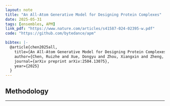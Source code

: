 ```yaml
---
layout: note
title: "An All-Atom Generative Model for Designing Protein Complexes"
date: 2025-05-31
tags: [ensembles, APM]
link_pdf: "https://www.nature.com/articles/s41587-024-02395-w.pdf"
code: "https://github.com/bytedance/apm"

bibtex: |-
  @article{chen2025all,
    title={An All-Atom Generative Model for Designing Protein Complexes},
    author={Chen, Ruizhe and Xue, Dongyu and Zhou, Xiangxin and Zheng, Zaixiang and Zeng, Xiangxiang and Gu, Quanquan},
    journal={arXiv preprint arXiv:2504.13075},
    year={2025}
  }
---
```


## Methodology

---
